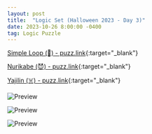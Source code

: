 ```yaml
---
layout: post
title:  "Logic Set (Halloween 2023 - Day 3)"
date: 2023-10-26 8:00:00 -0400
tag: Logic Puzzle
---
```



[Simple Loop (🎃) - puzz.link](https://puzz.link/p?simpleloop/10/10/00446c00447s0300igi4){:target="_blank"}

[Nurikabe (😈) - puzz.link](https://puzz.link/p?nurikabe/10/10/6g6g6g1h7zzz2y6j6g6g6){:target="_blank"}

[Yajilin (☠️) - puzz.link](https://puzz.link/p?yajilin/b/10/10/0.0.0.g0.a0.c0.220.a0.0.d0.a0.a0.a22c0.0.0.g22p120.0.h41i0.h0.0.42d){:target="_blank"}

![Preview](https://puzz.link/pv?frame=5&simpleloop/10/10/00446c00447s0300igi4)

![Preview](https://puzz.link/pv?frame=5&nurikabe/10/10/6g6g6g1h7zzz2y6j6g6g6)

![Preview](https://puzz.link/pv?frame=5&yajilin/b/10/10/0.0.0.g0.a0.c0.220.a0.0.d0.a0.a0.a22c0.0.0.g22p120.0.h41i0.h0.0.42d)